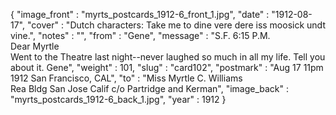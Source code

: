 {
  "image_front" : "myrts_postcards_1912-6_front_1.jpg",
  "date" : "1912-08-17",
  "cover" : "Dutch characters: Take me to dine vere dere iss moosick undt vine.",
  "notes" : "",
  "from" : "Gene",
  "message" : "S.F. 6:15 P.M.<br>Dear Myrtle<br> Went to the Theatre last night--never laughed so much in all my life. Tell you about it. Gene",
  "weight" : 101,
  "slug" : "card102",
  "postmark" : "Aug 17 11pm 1912 San Francisco, CAL",
  "to" : "Miss Myrtle C. Williams<br> Rea Bldg San Jose Calif c/o Partridge and Kerman",
  "image_back" : "myrts_postcards_1912-6_back_1.jpg",
  "year" : 1912
}
